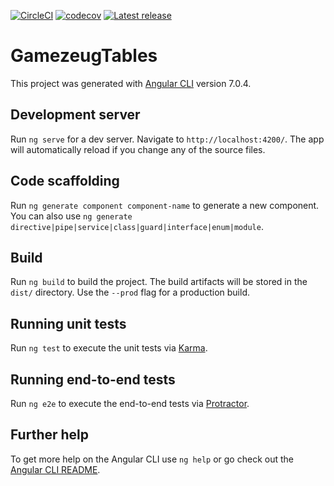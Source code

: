 [![CircleCI](https://img.shields.io/circleci/project/github/ArtunSubasi/gamezeug-tables.svg)](https://circleci.com/gh/ArtunSubasi/gamezeug-tables)
[![codecov](https://codecov.io/gh/ArtunSubasi/gamezeug-tables/branch/master/graph/badge.svg)](https://codecov.io/gh/ArtunSubasi/gamezeug-tables)
[![Latest release](https://img.shields.io/github/tag/ArtunSubasi/gamezeug-tables.svg?label=Latest%20Release)](https://github.com/ArtunSubasi/gamezeug-tables/releases/latest)

# GamezeugTables

This project was generated with [Angular CLI](https://github.com/angular/angular-cli) version 7.0.4.

## Development server

Run `ng serve` for a dev server. Navigate to `http://localhost:4200/`. The app will automatically reload if you change any of the source files.

## Code scaffolding

Run `ng generate component component-name` to generate a new component. You can also use `ng generate directive|pipe|service|class|guard|interface|enum|module`.

## Build

Run `ng build` to build the project. The build artifacts will be stored in the `dist/` directory. Use the `--prod` flag for a production build.

## Running unit tests

Run `ng test` to execute the unit tests via [Karma](https://karma-runner.github.io).

## Running end-to-end tests

Run `ng e2e` to execute the end-to-end tests via [Protractor](http://www.protractortest.org/).

## Further help

To get more help on the Angular CLI use `ng help` or go check out the [Angular CLI README](https://github.com/angular/angular-cli/blob/master/README.md).

